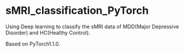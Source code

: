 # sMRI_classification_PyTorch
Using Deep learning to classify the sMRI data of MDD(Major Depressive Disorder) and HC(Healthy Control). 

Based on PyTorch1.1.0.
